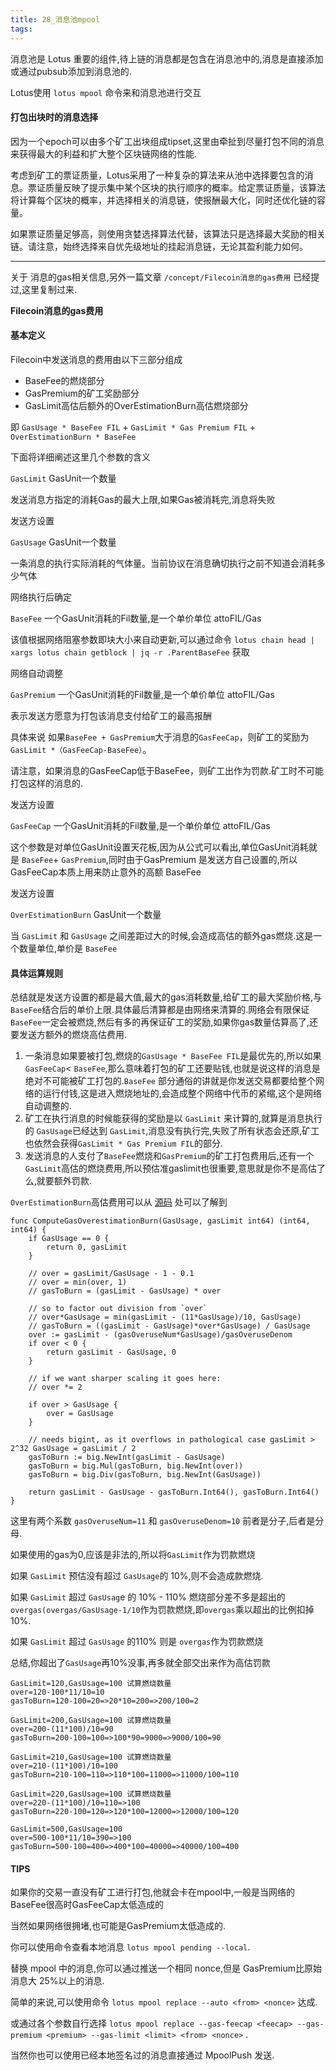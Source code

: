 ```yaml
---
title: 28_消息池mpool
tags: 
---
```


消息池是 Lotus 重要的组件,待上链的消息都是包含在消息池中的,消息是直接添加或通过pubsub添加到消息池的.

Lotus使用 `lotus mpool` 命令来和消息池进行交互

#### 打包出块时的消息选择

因为一个epoch可以由多个矿工出块组成tipset,这里由牵扯到尽量打包不同的消息来获得最大的利益和扩大整个区块链网络的性能.

考虑到矿工的票证质量，Lotus采用了一种复杂的算法来从池中选择要包含的消息。票证质量反映了提示集中某个区块的执行顺序的概率。给定票证质量，该算法将计算每个区块的概率，并选择相关的消息链，使报酬最大化，同时还优化链的容量。

如果票证质量足够高，则使用贪婪选择算法代替，该算法只是选择最大奖励的相关链。请注意，始终选择来自优先级地址的挂起消息链，无论其盈利能力如何。

------------------

关于 消息的gas相关信息,另外一篇文章 `/concept/Filecoin消息的gas费用` 已经提过,这里复制过来.

**Filecoin消息的gas费用**

#### 基本定义

Filecoin中发送消息的费用由以下三部分组成

- BaseFee的燃烧部分
- GasPremium的矿工奖励部分
- GasLimit高估后额外的OverEstimationBurn高估燃烧部分

即 `GasUsage * BaseFee FIL` + `GasLimit * Gas Premium FIL` + `OverEstimationBurn * BaseFee`

下面将详细阐述这里几个参数的含义

`GasLimit` GasUnit一个数量

发送消息方指定的消耗Gas的最大上限,如果Gas被消耗完,消息将失败

发送方设置

`GasUsage` GasUnit一个数量

一条消息的执行实际消耗的气体量。当前协议在消息确切执行之前不知道会消耗多少气体

网络执行后确定

`BaseFee` 一个GasUnit消耗的Fil数量,是一个单价单位 attoFIL/Gas

该值根据网络阻塞参数即块大小来自动更新,可以通过命令 `lotus chain head | xargs lotus chain getblock | jq -r .ParentBaseFee` 获取

网络自动调整

`GasPremium` 一个GasUnit消耗的Fil数量,是一个单价单位 attoFIL/Gas

表示发送方愿意为打包该消息支付给矿工的最高报酬

具体来说 如果`BaseFee + GasPremium`大于消息的`GasFeeCap`，则矿工的奖励为`GasLimit *（GasFeeCap-BaseFee）`。

请注意，如果消息的GasFeeCap低于BaseFee，则矿工出作为罚款.矿工时不可能打包这样的消息的.

发送方设置

`GasFeeCap` 一个GasUnit消耗的Fil数量,是一个单价单位 attoFIL/Gas

这个参数是对单位GasUnit设置天花板,因为从公式可以看出,单位GasUnit消耗就是 `BaseFee`+ `GasPremium`,同时由于GasPremium 是发送方自己设置的,所以 GasFeeCap本质上用来防止意外的高额 BaseFee

发送方设置

`OverEstimationBurn` GasUnit一个数量

当 `GasLimit` 和 `GasUsage` 之间差距过大的时候,会造成高估的额外gas燃烧.这是一个数量单位,单价是 `BaseFee`

#### 具体运算规则

总结就是发送方设置的都是最大值,最大的gas消耗数量,给矿工的最大奖励价格,与`BaseFee`结合后的单价上限.具体最后清算都是由网络来清算的.网络会有限保证`BaseFee`一定会被燃烧,然后有多的再保证矿工的奖励,如果你gas数量估算高了,还要发送方额外的燃烧高估费用.

1. 一条消息如果要被打包,燃烧的`GasUsage * BaseFee FIL`是最优先的,所以如果 `GasFeeCap`< `BaseFee`,那么意味着打包的矿工还要贴钱,也就是说这样的消息是绝对不可能被矿工打包的.`BaseFee` 部分通俗的讲就是你发送交易都要给整个网络的运行付钱,这是进入燃烧地址的,会造成整个网络中代币的紧缩,这个是网络自动调整的.
2. 矿工在执行消息的时候能获得的奖励是以 `GasLimit` 来计算的,就算是消息执行的 `GasUsage`已经达到 `GasLimit`,消息没有执行完,失败了所有状态会还原,矿工也依然会获得`GasLimit * Gas Premium FIL`的部分.
3. 发送消息的人支付了`BaseFee`燃烧和`GasPremium`的矿工打包费用后,还有一个`GasLimit`高估的燃烧费用,所以预估准gaslimit也很重要,意思就是你不是高估了么,就要额外罚款.

 `OverEstimationBurn`高估费用可以从 [源码](https://github.com/filecoin-project/lotus/blob/v0.10.0/chain/vm/burn.go#L38) 处可以了解到

``` golang
func ComputeGasOverestimationBurn(GasUsage, gasLimit int64) (int64, int64) {
	if GasUsage == 0 {
		return 0, gasLimit
	}

	// over = gasLimit/GasUsage - 1 - 0.1
	// over = min(over, 1)
	// gasToBurn = (gasLimit - GasUsage) * over

	// so to factor out division from `over`
	// over*GasUsage = min(gasLimit - (11*GasUsage)/10, GasUsage)
	// gasToBurn = ((gasLimit - GasUsage)*over*GasUsage) / GasUsage
	over := gasLimit - (gasOveruseNum*GasUsage)/gasOveruseDenom
	if over < 0 {
		return gasLimit - GasUsage, 0
	}

	// if we want sharper scaling it goes here:
	// over *= 2

	if over > GasUsage {
		over = GasUsage
	}

	// needs bigint, as it overflows in pathological case gasLimit > 2^32 GasUsage = gasLimit / 2
	gasToBurn := big.NewInt(gasLimit - GasUsage)
	gasToBurn = big.Mul(gasToBurn, big.NewInt(over))
	gasToBurn = big.Div(gasToBurn, big.NewInt(GasUsage))

	return gasLimit - GasUsage - gasToBurn.Int64(), gasToBurn.Int64()
}
```

这里有两个系数 `gasOveruseNum=11` 和 `gasOveruseDenom=10` 前者是分子,后者是分母.

如果使用的gas为0,应该是非法的,所以将`GasLimit`作为罚款燃烧

如果 `GasLimit` 预估没有超过 `GasUsage`的 10%,则不会造成款燃烧.

如果 `GasLimit` 超过 `GasUsag`e 的 10% - 110% 燃烧部分差不多是超出的 `overgas(overgas/GasUsage-1/10`作为罚款燃烧,即`overgas`乘以超出的比例扣掉10%.

如果 `GasLimit` 超过 `GasUsage` 的110% 则是 `overgas`作为罚款燃烧

总结,你超出了`GasUsage`再10%没事,再多就全部交出来作为高估罚款

```
GasLimit=120,GasUsage=100 试算燃烧数量
over=120-100*11/10=10
gasToBurn=120-100=20=>20*10=200=>200/100=2

GasLimit=200,GasUsage=100 试算燃烧数量
over=200-(11*100)/10=90
gasToBurn=200-100=100=>100*90=9000=>9000/100=90

GasLimit=210,GasUsage=100 试算燃烧数量
over=210-(11*100)/10=100
gasToBurn=210-100=110=>110*100=11000=>11000/100=110

GasLimit=220,GasUsage=100 试算燃烧数量
over=220-(11*100)/10=110=>100
gasToBurn=220-100=120=>120*100=12000=>12000/100=120

GasLimit=500,GasUsage=100
over=500-100*11/10=390=>100
gasToBurn=500-100=400=>400*100=40000=>40000/100=400
```

#### TIPS

如果你的交易一直没有矿工进行打包,他就会卡在mpool中,一般是当网络的BaseFee很高时GasFeeCap太低造成的

当然如果网络很拥堵,也可能是GasPremium太低造成的.

你可以使用命令查看本地消息 `lotus mpool pending --local`.

替换 mpool 中的消息,你可以通过推送一个相同 nonce,但是 GasPremium比原始消息大 25%以上的消息.

简单的来说,可以使用命令 `lotus mpool replace --auto <from> <nonce>` 达成. 

或通过各个参数自行选择 `lotus mpool replace --gas-feecap <feecap> --gas-premium <premium> --gas-limit <limit> <from> <nonce>` .

当然你也可以使用已经本地签名过的消息直接通过 MpoolPush 发送.